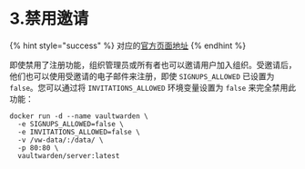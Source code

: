 # 3.禁用邀请

{% hint style="success" %}
对应的[官方页面地址](https://github.com/dani-garcia/vaultwarden/wiki/Disable-invitations)
{% endhint %}

即使禁用了注册功能，组织管理员或所有者也可以邀请用户加入组织。受邀请后，他们也可以使用受邀请的电子邮件来注册，即使 `SIGNUPS_ALLOWED` 已设置为 `false`。您可以通过将 `INVITATIONS_ALLOWED` 环境变量设置为 `false` 来完全禁用此功能：

```docker
docker run -d --name vaultwarden \
  -e SIGNUPS_ALLOWED=false \
  -e INVITATIONS_ALLOWED=false \
  -v /vw-data/:/data/ \
  -p 80:80 \
  vaultwarden/server:latest
```
